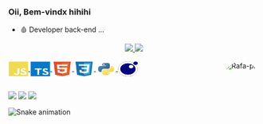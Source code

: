 ### Oii, Bem-vindx hihihi

- 🩸 Developer back-end ...

<div align="center">
  <a href="https://github.com/kaahs2">
  <img height="180em" src="https://github-readme-stats.vercel.app/api?username=kaahs2&show_icons=true&theme=tokyonight&include_all_commits=true&count_private=true"/>
  <img height="180em" src="https://github-readme-stats.vercel.app/api/top-langs/?username=kaahs2&layout=compact&langs_count=7&theme=tokyonight"/>
</div>
  
  <div style="display: inline_block"><br>
  <img align="center" alt="Rafa-Js" height="30" width="40" src="https://raw.githubusercontent.com/devicons/devicon/master/icons/javascript/javascript-plain.svg">
  <img align="center" alt="Rafa-Ts" height="30" width="40" src="https://raw.githubusercontent.com/devicons/devicon/master/icons/typescript/typescript-plain.svg">
  <img align="center" alt="Rafa-HTML" height="30" width="40" src="https://raw.githubusercontent.com/devicons/devicon/master/icons/html5/html5-original.svg">
  <img align="center" alt="Rafa-CSS" height="30" width="40" src="https://raw.githubusercontent.com/devicons/devicon/master/icons/css3/css3-original.svg">
  <img align="center" alt="Rafa-Python" height="30" width="40" src="https://raw.githubusercontent.com/devicons/devicon/master/icons/python/python-original.svg">
  <img align="center" alt="Rafa-Lua" height="30" width="40" src="https://raw.githubusercontent.com/devicons/devicon/master/icons/lua/lua-plain.svg">
  <img align="right" alt="Rafa-pic" height="150" style="border-radius:50px;" src="https://cdn.discordapp.com/attachments/898568378858500118/966513202571649034/New_Project_14_783818B.gif?width=676&height=676">
</div>
    
  ##
  
  <div>
    
  <a href="https://instagram.com/kaah_znll" target="_blank"><img src="https://img.shields.io/badge/-Instagram-%23E4405F?style=for-the-badge&logo=instagram&logoColor=white" target="_blank"></a>
 <a href="https://discord.gg/kpzZmYuCQp" target="_blank"><img src="https://img.shields.io/badge/Discord-7289DA?style=for-the-badge&logo=discord&logoColor=white" target="_blank"></a> 
  <a href = "mailto:conttatok4ziin@gmail.com"><img src="https://img.shields.io/badge/-Gmail-%23333?style=for-the-badge&logo=gmail&logoColor=white" target="_blank"></a>
    
![Snake animation](https://github.com/kaahs2/kaahs2/blob/output/github-contribution-grid-snake.svg)

  </div>

